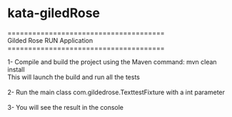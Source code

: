 # kata-giledRose

======================================<br />
Gilded Rose RUN Application<br />
======================================<br />

1- Compile and build the project using the Maven command: mvn clean install<br />
    This will launch the build and run all the tests<br /><br />
2- Run the main class com.gildedrose.TexttestFixture with a int parameter<br /><br />
3- You will see the result in the console<br />


